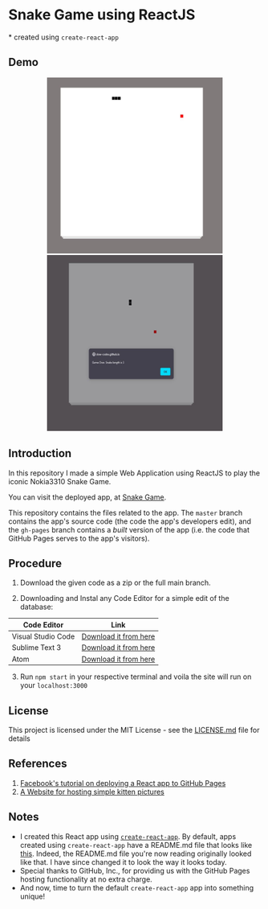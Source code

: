# Snake Game using ReactJS

\* created using `create-react-app`

## Demo

<p align="center">
  <img src="https://github.com/slow-codex/snake-game/blob/01c92f4012df4c80edec3fc639c6c4019b715c7d/images/Capture1.JPG" width="350" height="350" title="Starting">
  <img src="https://github.com/slow-codex/snake-game/blob/fd2b061d2381fcbe675914b4f6a6bc13665c5731/images/Capture.JPG" width="350" height="350" title="ENding">
</p>

## Introduction

In this repository I made a simple Web Application using ReactJS to play the iconic Nokia3310 Snake Game.

You can visit the deployed app, at [Snake Game](https://slow-codex.github.io/snake-game/).

This repository contains the files related to the app. The `master` branch contains the app's source code (the code the app's developers edit), and the `gh-pages` branch contains a *built* version of the app (i.e. the code that GitHub Pages serves to the app's visitors).


## Procedure

1. Download the given code as a zip or the full main branch.

2. Downloading and Instal any Code Editor for a simple edit of the database:

| **Code Editor** | **Link** 	|
|-	|-	|
| Visual Studio Code 	| [Download it from here](https://code.visualstudio.com/)	|
| Sublime Text 3 	| [Download it from here](https://www.sublimetext.com/3) |
| Atom 	| [Download it from here](https://atom.io/)	|


3. Run `npm start` in your respective terminal and voila the site will run on your `localhost:3000`


## License

This project is licensed under the MIT License - see the [LICENSE.md](LICENSE.md) file for details

## References

1. [Facebook's tutorial on deploying a React app to GitHub Pages](https://facebook.github.io/create-react-app/docs/deployment#github-pages-https-pagesgithubcom)
2. [A Website for hosting simple kitten pictures](http://placekitten.com/)

## Notes

* I created this React app using [`create-react-app`](https://github.com/facebookincubator/create-react-app). By default, apps created using `create-react-app` have a README.md file that looks like [this](https://github.com/facebookincubator/create-react-app/blob/master/packages/react-scripts/template/README.md). Indeed, the README.md file you're now reading originally looked like that. I have since changed it to look the way it looks today.
* Special thanks to GitHub, Inc., for providing us with the GitHub Pages hosting functionality at no extra charge.
* And now, time to turn the default `create-react-app` app into something unique!
